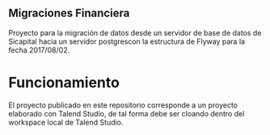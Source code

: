 ## Migraciones Financiera

Proyecto para la migración de datos desde un servidor de base de datos de Sicapital hacia un servidor postgrescon la estructura de Flyway para la fecha 2017/08/02.

# Funcionamiento

El proyecto publicado en este repositorio corresponde a un proyecto elaborado con Talend Studio, de tal forma debe ser cloando dentro del workspace local de Talend Studio.
